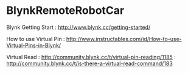 # BlynkRemoteRobotCar

Blynk Getting Start : http://www.blynk.cc/getting-started/

How to use Virtual Pin : http://www.instructables.com/id/How-to-use-Virtual-Pins-in-Blynk/

Virtual Read : http://community.blynk.cc/t/virtual-pin-reading/1185
             : http://community.blynk.cc/t/is-there-a-virtual-read-command/183
